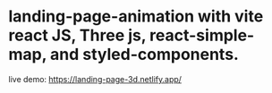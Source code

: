 # landing-page-animation with vite react JS, Three js, react-simple-map, and styled-components.
 live demo: https://landing-page-3d.netlify.app/

